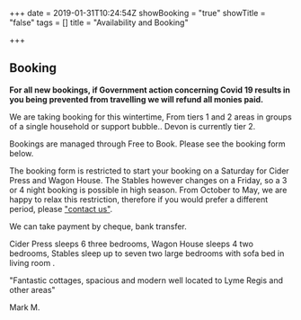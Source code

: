 +++
date = 2019-01-31T10:24:54Z
showBooking = "true"
showTitle = "false"
tags = []
title = "Availability and Booking"

+++
## Booking

**For all new bookings, if Government action concerning Covid 19 results in you being prevented from travelling we will refund all monies paid.**

We are taking booking for this wintertime,  From tiers 1 and 2 areas in groups of a single household or support bubble.. Devon is currently tier 2.

Bookings are managed through Free to Book. Please see the booking form below.

The booking form is restricted to start your booking on a Saturday for Cider Press and Wagon House. The Stables however changes on a Friday, so a 3 or 4 night booking is possible in high season. From October to May, we are happy to relax this restriction, therefore if you would prefer a different period, please ["contact us"](/contact).

We can take payment by cheque, bank transfer.

Cider Press sleeps 6 three bedrooms, Wagon House sleeps 4 two bedrooms, Stables sleep up to seven two large bedrooms with sofa bed in living room .

"Fantastic cottages, spacious and modern well located to Lyme Regis and other areas"

Mark M.